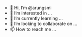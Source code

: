 - 👋 Hi, I’m @arungsmi
- 👀 I’m interested in ...
- 🌱 I’m currently learning ...
- 💞️ I’m looking to collaborate on ...
- 📫 How to reach me ...

<!---
arungsmi/arungsmi is a ✨ special ✨ repository because its `README.md` (this file) appears on your GitHub profile.
You can click the Preview link to take a look at your changes.
--->
